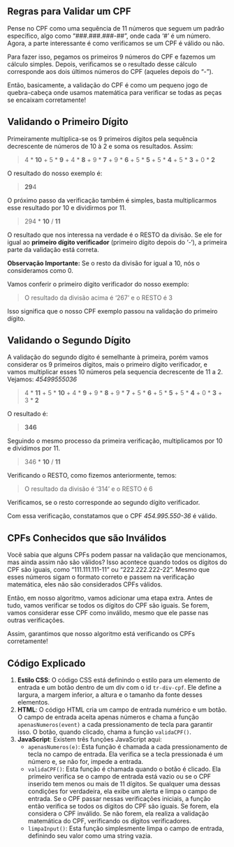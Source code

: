 ## Regras para Validar um CPF

Pense no CPF como uma sequência de 11 números que seguem um padrão específico, algo como “###.###.###-##”, onde cada ‘#’ é um número. Agora, a parte interessante é como verificamos se um CPF é válido ou não.

Para fazer isso, pegamos os primeiros 9 números do CPF e fazemos um cálculo simples. Depois, verificamos se o resultado desse cálculo corresponde aos dois últimos números do CPF (aqueles depois do “-”).

Então, basicamente, a validação do CPF é como um pequeno jogo de quebra-cabeça onde usamos matemática para verificar se todas as peças se encaixam corretamente!

## Validando o Primeiro Dígito

Primeiramente multiplica-se os 9 primeiros dígitos pela sequência decrescente de números de 10 à 2 e soma os resultados. Assim:

> 4 * **10** + 5 * **9** + 4 * **8** + 9 * **7** + 9 * **6** + 5 * **5** + 5 * **4** + 5 * **3** + 0 * **2**

O resultado do nosso exemplo é:

> **29**4

O próximo passo da verificação também é simples, basta multiplicarmos esse resultado por 10 e dividirmos por 11.

> 294 * **10** / **11**

O resultado que nos interessa na verdade é o RESTO da divisão. Se ele for igual ao **primeiro dígito verificador** (primeiro dígito depois do ‘-‘), a primeira parte da validação está correta.

**Observação Importante:** Se o resto da divisão for igual a 10, nós o consideramos como 0.

Vamos conferir o primeiro dígito verificador do nosso exemplo:

> O resultado da divisão acima é ‘267’ e o RESTO é 3

Isso significa que o nosso CPF exemplo passou na validação do primeiro dígito.

## Validando o Segundo Dígito

A validação do segundo dígito é semelhante à primeira, porém vamos considerar os 9 primeiros dígitos, mais o primeiro dígito verificador, e vamos multiplicar esses 10 números pela sequencia decrescente de 11 a 2. Vejamos:  _45499555036_

> 4 * **11** + 5 * **10** + 4 * **9** + 9 * **8** + 9 * **7** + 5 * **6** + 5 * **5** + 5 * **4** + 0 * **3** + 3 * **2**

O resultado é:

> **346**

Seguindo o mesmo processo da primeira verificação, multiplicamos por 10 e dividimos por 11.

> 346 * **10** / **11**

Verificando o RESTO, como fizemos anteriormente, temos:

> O resultado da divisão é ‘314’ e o RESTO é 6

Verificamos, se o resto corresponde ao segundo dígito verificador.

Com essa verificação, constatamos que o CPF _454.995.550-36_  é válido.

## CPFs Conhecidos que são Inválidos

Você sabia que alguns CPFs podem passar na validação que mencionamos, mas ainda assim não são válidos? Isso acontece quando todos os dígitos do CPF são iguais, como “111.111.111-11” ou “222.222.222-22”. Mesmo que esses números sigam o formato correto e passem na verificação matemática, eles não são considerados CPFs válidos.

Então, em nosso algoritmo, vamos adicionar uma etapa extra. Antes de tudo, vamos verificar se todos os dígitos do CPF são iguais. Se forem, vamos considerar esse CPF como inválido, mesmo que ele passe nas outras verificações.

Assim, garantimos que nosso algoritmo está verificando os CPFs corretamente!

## Código Explicado

1.  **Estilo CSS**: O código CSS está definindo o estilo para um elemento de entrada e um botão dentro de um div com o id  `tr-div-cpf`. Ele define a largura, a margem inferior, a altura e o tamanho da fonte desses elementos.
2.  **HTML**: O código HTML cria um campo de entrada numérico e um botão. O campo de entrada aceita apenas números e chama a função  `apenasNumeros(event)`  a cada pressionamento de tecla para garantir isso. O botão, quando clicado, chama a função  `validaCPF()`.
3.  **JavaScript**: Existem três funções JavaScript aqui:
    -   `apenasNumeros(e)`: Esta função é chamada a cada pressionamento de tecla no campo de entrada. Ela verifica se a tecla pressionada é um número e, se não for, impede a entrada.
    -   `validaCPF()`: Esta função é chamada quando o botão é clicado. Ela primeiro verifica se o campo de entrada está vazio ou se o CPF inserido tem menos ou mais de 11 dígitos. Se qualquer uma dessas condições for verdadeira, ela exibe um alerta e limpa o campo de entrada. Se o CPF passar nessas verificações iniciais, a função então verifica se todos os dígitos do CPF são iguais. Se forem, ela considera o CPF inválido. Se não forem, ela realiza a validação matemática do CPF, verificando os dígitos verificadores.
    -   `limpaInput()`: Esta função simplesmente limpa o campo de entrada, definindo seu valor como uma string vazia.
